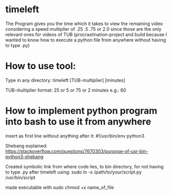 # timeleft
The Program gives you the time which it takes to view the remaining video considering a speed multiplier of .25 .5 .75 or 2.0 since those are the only relevant ones for videos of TUB
(procrastination-project and build because I wanted to know how to execute a python file from anywhere without having to type .py)


# How to use tool:
Type in any directory:
timeleft [TUB-multiplier] [minutes]

TUB-ḿultiplier format: 25 or 5 or 75 or 2
minutes e.g.: 60

# How to implement python program into bash to use it from anywhere
insert as first line without anything after it: 
#!/usr/bin/env python3

Shebang explained:
https://stackoverflow.com/questions/7670303/purpose-of-usr-bin-python3-shebang

Created symbolic link from where code lies, to bin directory, for not having to type .py after timeleft using:
sudo ln -s /path/to/your/script.py /usr/bin/script

made executable with sudo chmod +x name_of_file

